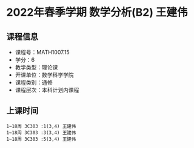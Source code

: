# 2022年春季学期 数学分析(B2) 王建伟






## 课程信息

- 课程号：MATH1007.15
- 学分：6
- 教学类型：理论课
- 开课单位：数学科学学院
- 课程类别：通修
- 课程层次：本科计划内课程

## 上课时间

```
1~18周 3C303 :1(3,4) 王建伟
1~18周 3C303 :3(3,4) 王建伟
1~18周 3C303 :5(3,4) 王建伟
```

